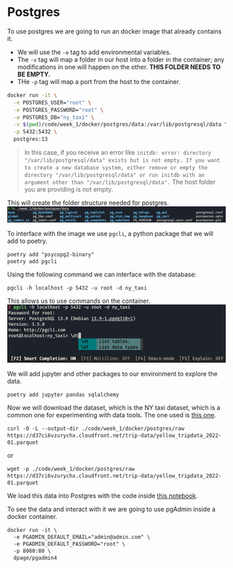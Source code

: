 

# Postgres
To use postgres we are going to run an docker image that already contains it.

* We will use the `-e` tag to add environmental variables.
* The `-v` tag will map a folder in our host into a folder in the container; any modifications in one will happen on the other. **THIS FOLDER NEEDS TO BE EMPTY.**
* THe `-p` tag will map a port from the host to the container.

```bash
docker run -it \
  -e POSTGRES_USER="root" \
  -e POSTGRES_PASSWORD="root" \
  -e POSTGRES_DB="ny_taxi" \
  -v $(pwd)/code/week_1/docker/postgres/data:/var/lib/postgresql/data \
  -p 5432:5432 \
  postgres:13
```

> In this case, if you receive an error like `initdb: error: directory "/var/lib/postgresql/data" exists but is not empty.
If you want to create a new database system, either remove or empty the directory "/var/lib/postgresql/data" or run initdb with an argument other than "/var/lib/postgresql/data".`
The host folder you are providing is not empty.

This will create the folder structure needed for postgres.
![postgres-folder](images/postgres-folder.png)

To interface with the image we use `pgcli`, a python package that we will add to poetry.
```properties
poetry add "psycopg2-binary"
poetry add pgcli
```
Using the following command we can interface with the database:
```properties
pgcli -h localhost -p 5432 -u root -d ny_taxi
```
This allows us to use commands on the container.
![postgres-cli](images/postgres-cli.png)

We will add jupyter and other packages to our environment to explore the data.
```properties
poetry add jupyter pandas sqlalchemy
```

Now we will download the dataset, which is the NY taxi dataset, which is a common one for experimenting with data tools. The one used is [this one](https://d37ci6vzurychx.cloudfront.net/trip-data/yellow_tripdata_2022-01.parquet).

```properties
curl -O -L --output-dir ./code/week_1/docker/postgres/raw https://d37ci6vzurychx.cloudfront.net/trip-data/yellow_tripdata_2022-01.parquet
```
or
```properties
wget -p ./code/week_1/docker/postgres/raw https://d37ci6vzurychx.cloudfront.net/trip-data/yellow_tripdata_2022-01.parquet
```

We load this data into Postgres with the code inside [this notebook](./docker/postgres/data_to_postgres.ipynb).

To see the data and interact with it we are going to use pgAdmin inside a docker container.

```properties
docker run -it \
  -e PGADMIN_DEFAULT_EMAIL="admin@admin.com" \
  -e PGADMIN_DEFAULT_PASSWORD="root" \
  -p 8080:80 \
  dpage/pgadmin4
```